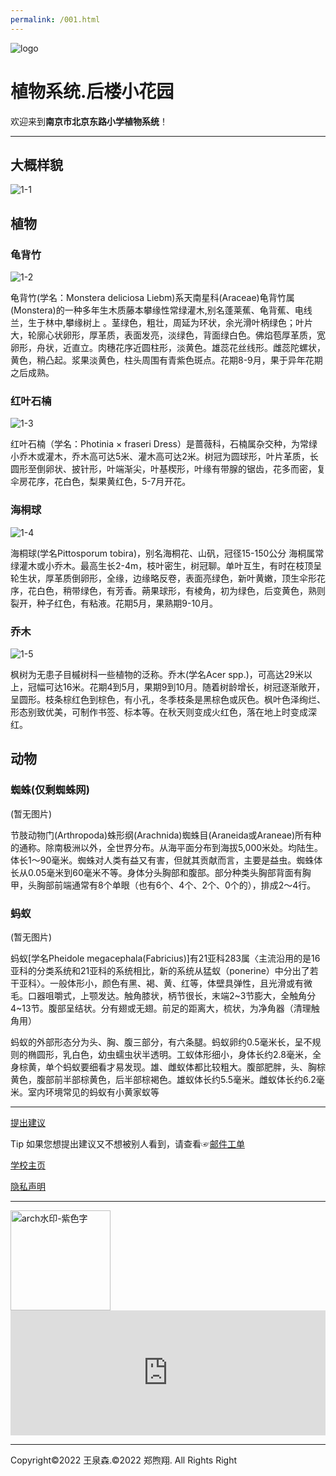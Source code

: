 ```yaml
---
permalink: /001.html
---
```

![logo](https://user-images.githubusercontent.com/91039316/158558954-88db26b9-933f-4760-bef3-8679a9f0aeee.png)

# **植物系统.后楼小花园**

欢迎来到**南京市北京东路小学植物系统**！

***

## 大概样貌

![1-1](https://user-images.githubusercontent.com/91039316/168801822-d6a89576-104c-40fb-9b86-b80443114d8d.jpg)

## 植物

### 龟背竹 

![1-2](https://user-images.githubusercontent.com/91039316/170702408-0d420fe4-ac63-42f4-92d7-6e3286ae7e0d.jpg)

龟背竹(学名：Monstera deliciosa Liebm)系天南星科(Araceae)龟背竹属(Monstera)的一种多年生木质藤本攀缘性常绿灌木,别名蓬莱蕉、龟背蕉、电线兰，生于林中,攀缘树上 。茎绿色，粗壮，周延为环状，余光滑叶柄绿色；叶片大，轮廓心状卵形，厚革质，表面发亮，淡绿色，背面绿白色。佛焰苞厚革质，宽卵形，舟状，近直立。肉穗花序近圆柱形，淡黄色。雄蕊花丝线形。雌蕊陀螺状，黄色，稍凸起。浆果淡黄色，柱头周围有青紫色斑点。花期8-9月，果于异年花期之后成熟。 

### 红叶石楠

![1-3](https://user-images.githubusercontent.com/91039316/170706812-b47a75b7-2316-4193-b435-9de356d66dbf.jpg)

红叶石楠（学名：Photinia × fraseri Dress）是蔷薇科，石楠属杂交种，为常绿小乔木或灌木，乔木高可达5米、灌木高可达2米。树冠为圆球形，叶片革质，长圆形至倒卵状、披针形，叶端渐尖，叶基楔形，叶缘有带腺的锯齿，花多而密，复伞房花序，花白色，梨果黄红色，5-7月开花。

### 海桐球

![1-4](https://user-images.githubusercontent.com/91039316/170707314-7256bb26-f676-4f4d-bbad-7a2bb3bb04b4.jpg)

海桐球(学名Pittosporum tobira)，别名海桐花、山矾，冠径15-150公分 海桐属常绿灌木或小乔木。最高生长2-4m，枝叶密生，树冠聊。单叶互生，有时在枝顶呈轮生状，厚革质倒卵形，全缘，边缘略反卷，表面亮绿色，新叶黄嫩，顶生伞形花序，花白色，稍带绿色，有芳香。蒴果球形，有棱角，初为绿色，后变黄色，熟则裂开，种子红色，有粘液。花期5月，果熟期9-10月。

### 乔木

![1-5](https://user-images.githubusercontent.com/91039316/170710080-465b993a-eb63-45ae-8033-1545bb0fa30e.jpg)

枫树为无患子目槭树科一些植物的泛称。乔木(学名Acer spp.)，可高达29米以上，冠幅可达16米。花期4到5月，果期9到10月。随着树龄增长，树冠逐渐敞开，呈圆形。枝条棕红色到棕色，有小孔，冬季枝条是黑棕色或灰色。枫叶色泽绚烂、形态别致优美，可制作书签、标本等。在秋天则变成火红色，落在地上时变成深红。

## 动物

### 蜘蛛(仅剩蜘蛛网)

(暂无图片)

节肢动物门(Arthropoda)蛛形纲(Arachnida)蜘蛛目(Araneida或Araneae)所有种的通称。除南极洲以外，全世界分布。从海平面分布到海拔5,000米处。均陆生。体长1～90毫米。蜘蛛对人类有益又有害，但就其贡献而言，主要是益虫。蜘蛛体长从0.05毫米到60毫米不等。身体分头胸部和腹部。部分种类头胸部背面有胸甲，头胸部前端通常有8个单眼（也有6个、4个、2个、0个的），排成2～4行。

### 蚂蚁

(暂无图片)

蚂蚁[学名Pheidole megacephala(Fabricius)]有21亚科283属〈主流沿用的是16亚科的分类系统和21亚科的系统相比，新的系统从猛蚁（ponerine）中分出了若干亚科〉。一般体形小，颜色有黑、褐、黄、红等，体壁具弹性，且光滑或有微毛。口器咀嚼式，上颚发达。触角膝状，柄节很长，末端2~3节膨大，全触角分4~13节。腹部呈结状。分有翅或无翅。前足的距离大，梳状，为净角器（清理触角用）

蚂蚁的外部形态分为头、胸、腹三部分，有六条腿。蚂蚁卵约0.5毫米长，呈不规则的椭圆形，乳白色，幼虫蠕虫状半透明。工蚁体形细小，身体长约2.8毫米，全身棕黄，单个蚂蚁要细看才易发现。雄、雌蚁体都比较粗大。腹部肥胖，头、胸棕黄色，腹部前半部棕黄色，后半部棕褐色。雄蚁体长约5.5毫米。雌蚁体长约6.2毫米。室内环境常见的蚂蚁有小黄家蚁等

***

[提出建议](https://support.qq.com/product/387213)

Tip 如果您想提出建议又不想被别人看到，请查看☞[邮件工单](/email.html)

[学校主页](http://www.njbx.com/)

[隐私声明](/privacystatement.html)

***

<img width="160" alt="arch水印-紫色字" src="https://user-images.githubusercontent.com/91039316/166202842-59b79d17-086f-408d-8634-b779db164080.png">

<iframe id="afdian_leaflet_FredW" src="https://afdian.net/leaflet?slug=FredW" width="100%" scrolling="no" height="200" frameborder="0"></iframe><script>document.body.clientWidth< 700 ? document.getElementById("afdian_leaflet_FredW").width = "100%" : document.getElementById("afdian_leaflet_FredW").width = "640"</script>

***

Copyright©2022 王泉森.©2022 郑煦翔. All Rights Right

